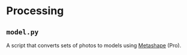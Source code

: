 # Processing

## `model.py`

A script that converts sets of photos to models using [Metashape](https://www.agisoft.com/) (Pro).
